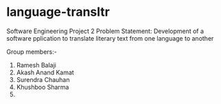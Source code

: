# language-transltr
Software Engineering Project 2
Problem Statement: Development of a software pplication to translate literary text from one language to another

Group members:-

1. Ramesh Balaji
2. Akash Anand Kamat
3. Surendra Chauhan
4. Khushboo Sharma
5. 
